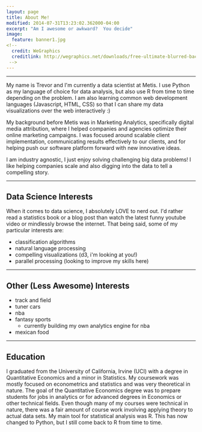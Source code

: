 ```yaml
---
layout: page
title: About Me!
modified: 2014-07-31T13:23:02.362000-04:00
excerpt: "Am I awesome or awkward?  You decide"
image:
  feature: banner1.jpg
<!-- 
  credit: WeGraphics
  creditlink: http://wegraphics.net/downloads/free-ultimate-blurred-background-pack/
 -->
---
```


---
My name is Trevor and I'm currently a data scientist at Metis.  I use Python as my language of choice for data analysis, but also use R from time to time depending on the problem.  I am also learning common web development languages (Javascript, HTML, CSS) so that I can share my data visualizations over the web interactively :) 

My background before Metis was in Marketing Analytics, specifically digital media attribution, where I helped companies and agencies optimize their online marketing campaigns.  I was focused around scalable client implementation, communicating results effectively to our clients, and for helping push our software platform forward with new innovative ideas.

I am industry agnostic, I just enjoy solving challenging big data problems!  I like helping companies scale and also digging into the data to tell a compelling story.

---

## Data Science Interests

When it comes to data science, I absolutely LOVE to nerd out.  I'd rather read a statistics book or a blog post than watch the latest funny youtube video or mindlessly browse the internet.  That being said, some of my particular interests are:

- classification algorithms
- natural language processing
- compelling visualizations (d3, i'm looking at you!)
- parallel processing (looking to improve my skills here)

---

## Other (Less Awesome) Interests

- track and field
- tuner cars
- nba
- fantasy sports
    - currently building my own analytics engine for nba
- mexican food

---

## Education

I graduated from the University of California, Irvine (UCI) with a degree in Quantitative Economics and a minor in Statistics.  My coursework was mostly focused on econometrics and statistics and was very theoretical in nature.  The goal of the Quantitative Economics degree was to prepare students for jobs in analytics or for advanced degrees in Economics or other technical fields.  Even though many of my courses were technical in nature, there was a fair amount of course work involving applying theory to actual data sets.  My main tool for statistical analysis was R.  This has now changed to Python, but I still come back to R from time to time.



